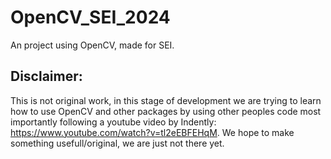 # OpenCV_SEI_2024
An project using OpenCV, made for SEI.
## Disclaimer: 
This is not original work, in this stage of development we are trying to learn how to use OpenCV and other packages by using other peoples code most importantly following a youtube video by Indently: https://www.youtube.com/watch?v=tl2eEBFEHqM. We hope to make something usefull/original, we are just not there yet. 
